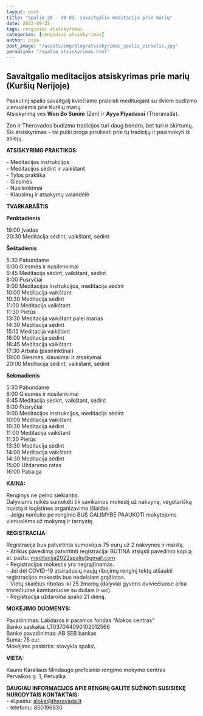 ```yaml
---
layout: post
title: "Spalio 28 - 30 dd. savaitgalio meditacija prie marių"
date: 2022-09-25
tags: renginiai atsiskyrimai
categories: [renginiai atsiskyrimai]
author: piya
post_image: "/assets/img/blog/atsiskyrimas_spalis_virselis.jpg"
permalink: "/spalio_atsiskyrimas.html"
---
```

## Savaitgalio meditacijos atsiskyrimas prie marių (Kuršių Nerijoje)

Paskutinį spalio savaitgalį kviečiame praleisti medituojant su dviem budizmo vienuolėmis prie Kuršių marių.\
Atsiskyrimą ves **Won Bo Sunim** (Zen) ir **Ayya Piyadassī** (Theravada).

Zen ir Theravados budizmo tradicijos turi daug bendro, bet turi ir skirtumų. Šis atsiskyrimas – tai puiki proga prisiliesti prie tų tradicijų ir pasimokyti iš abiejų. 

**ATSISKYRIMO PRAKTIKOS:**

\- Meditacijos instrukcijos\
\- Meditacijos sėdint ir vaikštant\
\- Tylos praktika\
\- Giesmės\
\- Nusilenkimai\
\- Klausimų ir atsakymų valandėlė

**TVARKARAŠTIS**

**Penktadienis**

19:00 Įvadas\
20:30 Meditacija sėdint, vaikštant, sėdint

**Šeštadienis**

5:30 Pabundame\
6:00 Giesmės ir nusilenkimai\
6:45 Meditacija sėdint, vaikštant, sėdint\
8:00 Pusryčiai\
9:00 Meditacijos instrukcijos, meditacija sėdint\
10:00 Meditacija vaikštant\
10:30 Meditacija sėdint\
11:00 Meditacija vaikštant\
11:30 Pietūs\
13:30 Meditacija vaikštant palei marias\
14:30 Meditacija sėdint\
15:15 Meditacija vaikštant\
16:00 Meditacija sėdint\
16:45 Meditacija vaikštant\
17:30 Arbata (pasirinktinai)\
19:00 Giesmės, klausimai ir atsakymai\
20:00 Meditacija sėdint, vaikštant, sėdint

**Sekmadienis**

5:30 Pabundame\
6:00 Giesmės ir nusilenkimai\
6:45 Meditacija sėdint, vaikštant, sėdint\
8:00 Pusryčiai\
9:00 Meditacijos instrukcijos, meditacija sėdint\
10:00 Meditacija vaikštant\
10:30 Meditacija sėdint\
11:00 Meditacija vaikštant\
11:30 Pietūs\
13:30 Meditacija sėdint\
14:00 Meditacija vaikštant\
14:30 Meditacija sėdint\
15:00 Uždarymo ratas\
16:00 Pabaiga 


**KAINA:**

Renginys ne pelno siekiantis.\
Dalyviams reikės sumokėti tik savikainos mokestį už nakvynę, vegetarišką maistą ir logistines organizavimo išlaidas.\
\- Jeigu norėsite po renginio BUS GALIMYBĖ PAAUKOTI mokytojoms vienuolėms už mokymą ir tarnystę.

**REGISTRACIJA:**

Registracija bus patvirtinta sumokėjus 75 eurų už 2 nakvynes ir maistą.\
\- Atlikus pavedimą patvirtinti registracijai BŪTINA atsiųsti pavedimo kopiją el. paštu: meditacija2022spalis@gmail.com\
\- Registracijos mokestis yra negrąžinamas.\
\- Jei dėl COVID-19 atsiradusių naujų ribojimų renginį tektų atšaukti registracijos mokestis bus nedelsiant grąžintas.\
\- Vietų skaičius ribotas iki 25 žmonių (dalyviai gyvens dviviečiuose arba triviečiuose kambariuose su dušais ir wc).\
\- Registracija uždaroma spalio 21 dieną. 


**MOKĖJIMO DUOMENYS:**

Pavadinimas: Labdaros ir paramos fondas “Alokos centras”\
Banko saskaita: LT037044090102012566\
Banko pavadinimas: AB SEB bankas\
Suma: 75 eur.\
Mokėjimo paskirtis: stovykla spalis\

**VIETA:**

Kauno Karaliaus Mindaugo profesinio rengimo mokymo centras\
Pervalkos g. 1, Pervalka


**DAUGIAU INFORMACIJOS APIE RENGINĮ GALITE SUŽINOTI SUSISIEKĘ NURODYTAIS KONTAKTAIS:**\
\- el.paštu: aloka@theravada.lt\
\- telefonu: 860196830
